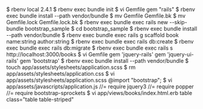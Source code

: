 $ rbenv local 2.4.1
$ rbenv exec bundle init
$ vi Gemfile
gem "rails"
$ rbenv exec bundle install --path vendor/bundle
$ mv Gemfile Gemfile.bk
$ mv Gemfile.lock Gemfile.lock.bk
$ rbenv exec bundle exec rails new --skip-bundle bootstrap_sample
$ cd bootstrap_sample
$ rbenv exec bundle install --path vendor/bundle
$ rbenv exec bundle exec rails g scaffold book name:string author:string
$ rbenv exec bundle exec rails db:create
$ rbenv exec bundle exec rails db:migrate
$ rbenv exec bundle exec rails s
http://localhost:3000/books
$ vi Gemfile
gem 'jquery-rails'
gem 'jquery-ui-rails'
gem 'bootstrap'
$ rbenv exec bundle install --path vendor/bundle
$ touch app/assets/stylesheets/application.scss
$ rm app/assets/stylesheets/application.css
$ vi app/assets/stylesheets/application.scss
@import "bootstrap";
$ vi app/assets/javascripts/application.js
//= require jquery3
//= require popper
//= require bootstrap-sprockets
$ vi app/views/books/index.html.erb
table class="table table-striped"
